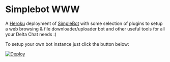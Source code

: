 Simplebot WWW
=============

A [Heroku](https://app.qoddi.com) deployment of [SimpleBot](https://github.com/simplebot-org/simplebot) with some selection of plugins to setup a web browsing & file downloader/uploader bot and other useful tools for all your Delta Chat needs :)

To setup your own bot instance just click the button below:

[![Deploy](https://app.qoddi.com/deploy/button.svg)](https://heroku.com/deploy?template=https://github.com/adbenitez/simplebot-www-heroku/tree/main/)

